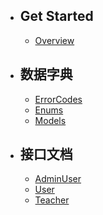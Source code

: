 - ## Get Started
  - [Overview](/docs/{{version}}/overview)
- ## 数据字典
  - [ErrorCodes](/docs/{{version}}/generated/error-codes)
  - [Enums](/docs/{{version}}/generated/enums)
  - [Models](/docs/{{version}}/generated/models)
- ## 接口文档
  - [AdminUser](/docs/{{version}}/generated/apis/AdminUser)
  - [User](/docs/{{version}}/generated/apis/User)
  - [Teacher](/docs/{{version}}/generated/apis/Teacher)
